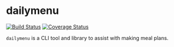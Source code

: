 # dailymenu

[![Build Status](https://img.shields.io/travis/moosingin3space/dailymenu.svg)](https://travis-ci.org/moosingin3space/dailymenu)
[![Coverage Status](https://img.shields.io/coveralls/moosingin3space/dailymenu.svg)](https://coveralls.io/r/moosingin3space/dailymenu)

`dailymenu` is a CLI tool and library to assist with making meal plans.
